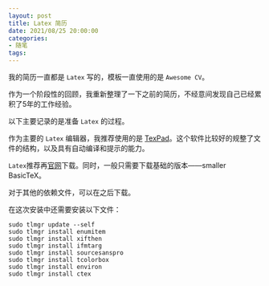 ```yaml
---
layout: post
title: Latex 简历
date: 2021/08/25 20:00:00
categories:
- 随笔
tags:
---
```


我的简历一直都是 `Latex` 写的，模板一直使用的是 `Awesome CV`。

作为一个阶段性的回顾，我重新整理了一下之前的简历，不经意间发现自己已经累积了5年的工作经验。

以下主要记录的是准备 `Latex` 的过程。



作为主要的 `Latex` 编辑器，我推荐使用的是 [TexPad](https://www.texpad.com/)。这个软件比较好的规整了文件的结构，以及具有自动编译和提示的能力。

`Latex`推荐再[官网](https://www.tug.org/mactex/)下载。同时，一般只需要下载基础的版本——smaller BasicTeX。

对于其他的依赖文件，可以在之后下载。

在这次安装中还需要安装以下文件：


```
sudo tlmgr update --self  
sudo tlmgr install enumitem
sudo tlmgr install xifthen
sudo tlmgr install ifmtarg
sudo tlmgr install sourcesanspro
sudo tlmgr install tcolorbox
sudo tlmgr install environ
sudo tlmgr install ctex
```

